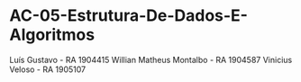 # AC-05-Estrutura-De-Dados-E-Algoritmos



Luís Gustavo - RA 1904415
Willian Matheus Montalbo - RA 1904587
Vinicius Veloso - RA 1905107
